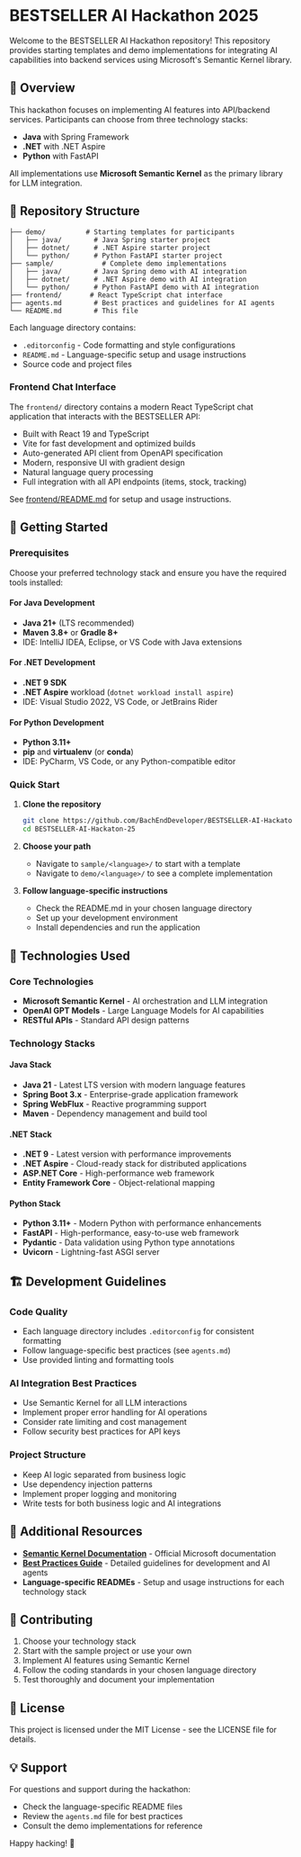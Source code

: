 # BESTSELLER AI Hackathon 2025

Welcome to the BESTSELLER AI Hackathon repository! This repository provides starting templates and demo implementations for integrating AI capabilities into backend services using Microsoft's Semantic Kernel library.

## 🎯 Overview

This hackathon focuses on implementing AI features into API/backend services. Participants can choose from three technology stacks:
- **Java** with Spring Framework
- **.NET** with .NET Aspire  
- **Python** with FastAPI

All implementations use **Microsoft Semantic Kernel** as the primary library for LLM integration.

## 📁 Repository Structure

```
├── demo/          # Starting templates for participants
│   ├── java/        # Java Spring starter project
│   ├── dotnet/      # .NET Aspire starter project
│   └── python/      # Python FastAPI starter project
├── sample/            # Complete demo implementations
│   ├── java/        # Java Spring demo with AI integration
│   ├── dotnet/      # .NET Aspire demo with AI integration
│   └── python/      # Python FastAPI demo with AI integration
├── frontend/       # React TypeScript chat interface
├── agents.md        # Best practices and guidelines for AI agents
└── README.md        # This file
```

Each language directory contains:
- `.editorconfig` - Code formatting and style configurations
- `README.md` - Language-specific setup and usage instructions
- Source code and project files

### Frontend Chat Interface

The `frontend/` directory contains a modern React TypeScript chat application that interacts with the BESTSELLER API:
- Built with React 19 and TypeScript
- Vite for fast development and optimized builds
- Auto-generated API client from OpenAPI specification
- Modern, responsive UI with gradient design
- Natural language query processing
- Full integration with all API endpoints (items, stock, tracking)

See [frontend/README.md](frontend/README.md) for setup and usage instructions.

## 🚀 Getting Started

### Prerequisites

Choose your preferred technology stack and ensure you have the required tools installed:

#### For Java Development
- **Java 21+** (LTS recommended)
- **Maven 3.8+** or **Gradle 8+**
- IDE: IntelliJ IDEA, Eclipse, or VS Code with Java extensions

#### For .NET Development  
- **.NET 9 SDK**
- **.NET Aspire** workload (`dotnet workload install aspire`)
- IDE: Visual Studio 2022, VS Code, or JetBrains Rider

#### For Python Development
- **Python 3.11+**
- **pip** and **virtualenv** (or **conda**)
- IDE: PyCharm, VS Code, or any Python-compatible editor

### Quick Start

1. **Clone the repository**
   ```bash
   git clone https://github.com/BachEndDeveloper/BESTSELLER-AI-Hackaton-25.git
   cd BESTSELLER-AI-Hackaton-25
   ```

2. **Choose your path**
   - Navigate to `sample/<language>/` to start with a template
   - Navigate to `demo/<language>/` to see a complete implementation

3. **Follow language-specific instructions**
   - Check the README.md in your chosen language directory
   - Set up your development environment
   - Install dependencies and run the application

## 🔧 Technologies Used

### Core Technologies
- **Microsoft Semantic Kernel** - AI orchestration and LLM integration
- **OpenAI GPT Models** - Large Language Models for AI capabilities
- **RESTful APIs** - Standard API design patterns

### Technology Stacks

#### Java Stack
- **Java 21** - Latest LTS version with modern language features
- **Spring Boot 3.x** - Enterprise-grade application framework
- **Spring WebFlux** - Reactive programming support
- **Maven** - Dependency management and build tool

#### .NET Stack  
- **.NET 9** - Latest version with performance improvements
- **.NET Aspire** - Cloud-ready stack for distributed applications
- **ASP.NET Core** - High-performance web framework
- **Entity Framework Core** - Object-relational mapping

#### Python Stack
- **Python 3.11+** - Modern Python with performance enhancements
- **FastAPI** - High-performance, easy-to-use web framework
- **Pydantic** - Data validation using Python type annotations
- **Uvicorn** - Lightning-fast ASGI server

## 🏗️ Development Guidelines

### Code Quality
- Each language directory includes `.editorconfig` for consistent formatting
- Follow language-specific best practices (see `agents.md`)
- Use provided linting and formatting tools

### AI Integration Best Practices
- Use Semantic Kernel for all LLM interactions
- Implement proper error handling for AI operations
- Consider rate limiting and cost management
- Follow security best practices for API keys

### Project Structure
- Keep AI logic separated from business logic
- Use dependency injection patterns
- Implement proper logging and monitoring
- Write tests for both business logic and AI integrations

## 📖 Additional Resources

- **[Semantic Kernel Documentation](https://learn.microsoft.com/en-us/semantic-kernel/)** - Official Microsoft documentation
- **[Best Practices Guide](./agents.md)** - Detailed guidelines for development and AI agents
- **Language-specific READMEs** - Setup and usage instructions for each technology stack

## 🤝 Contributing

1. Choose your technology stack
2. Start with the sample project or use your own
3. Implement AI features using Semantic Kernel
4. Follow the coding standards in your chosen language directory
5. Test thoroughly and document your implementation

## 📄 License

This project is licensed under the MIT License - see the LICENSE file for details.

## 💡 Support

For questions and support during the hackathon:
- Check the language-specific README files
- Review the `agents.md` file for best practices
- Consult the demo implementations for reference

Happy hacking! 🚀
